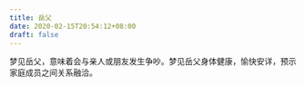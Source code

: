 ```yaml
---
title: 岳父
date: 2020-02-15T20:54:12+08:00
draft: false
---
```


梦见岳父，意味着会与亲人或朋友发生争吵。梦见岳父身体健康，愉快安详，预示家庭成员之间关系融洽。